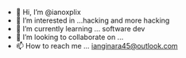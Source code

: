 - 👋 Hi, I’m @ianoxplix
- 👀 I’m interested in ...hacking and more hacking
- 🌱 I’m currently learning ... software  dev
- 💞️ I’m looking to collaborate on ...
- 📫 How to reach me ... ianginara45@outlook.com

<!---
ianoxplix/ianoxplix is a ✨ special ✨ repository because its `README.md` (this file) appears on your GitHub profile.
You can click the Preview link to take a look at your changes.
--->
